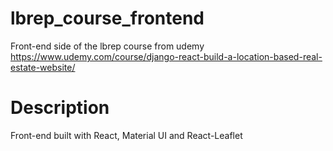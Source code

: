 # lbrep_course_frontend

Front-end side of the lbrep course from udemy https://www.udemy.com/course/django-react-build-a-location-based-real-estate-website/

# Description
Front-end built with React, Material UI and React-Leaflet 
